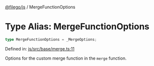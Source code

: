 [@filego/js](../README.md) / MergeFunctionOptions

# Type Alias: MergeFunctionOptions

```ts
type MergeFunctionOptions = _MergeOptions;
```

Defined in: [js/src/base/merge.ts:11](https://github.com/alpheusday/filego.js/blob/0b6198ac40a1ab78f90e02a6ab2598047e19ad06/packages/js/src/base/merge.ts#L11)

Options for the custom merge function in the `merge` function.
